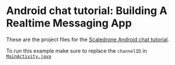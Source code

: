 # Android chat tutorial: Building A Realtime Messaging App

These are the project files for the [Scaledrone Android chat tutorial](https://www.scaledrone.com/blog/posts/android-chat-tutorial).

To run this example make sure to replace the `channelID` in [`MainActivity.java`](https://github.com/ScaleDrone/android-chat-tutorial/blob/master/app/src/main/java/com/example/scaledrone/chat/MainActivity.java)
